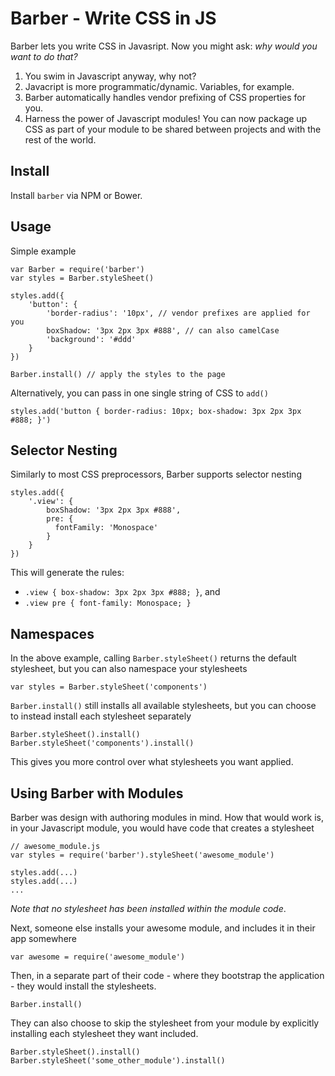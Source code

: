 Barber - Write CSS in JS
========================

Barber lets you write CSS in Javasript. Now you might ask: *why would you want to do that?*

1. You swim in Javascript anyway, why not?
2. Javacript is more programmatic/dynamic. Variables, for example.
3. Barber automatically handles vendor prefixing of CSS properties for you.
4. Harness the power of Javascript modules! You can now package up CSS as part of your module to be shared between projects and with the rest of the world.

## Install

Install `barber` via NPM or Bower.

## Usage

Simple example

    var Barber = require('barber')
    var styles = Barber.styleSheet()

    styles.add({
        'button': {
            'border-radius': '10px', // vendor prefixes are applied for you
            boxShadow: '3px 2px 3px #888', // can also camelCase
            'background': '#ddd'
        }
    })

    Barber.install() // apply the styles to the page

Alternatively, you can pass in one single string of CSS to `add()`

    styles.add('button { border-radius: 10px; box-shadow: 3px 2px 3px #888; }')

## Selector Nesting

Similarly to most CSS preprocessors, Barber supports selector nesting

    styles.add({
        '.view': {
            boxShadow: '3px 2px 3px #888',
            pre: {
              fontFamily: 'Monospace'
            }
        }
    })

This will generate the rules:

* `.view { box-shadow: 3px 2px 3px #888; }`, and
* `.view pre { font-family: Monospace; }`

## Namespaces

In the above example, calling `Barber.styleSheet()` returns the default stylesheet, but you can also namespace your stylesheets

    var styles = Barber.styleSheet('components')

`Barber.install()` still installs all available stylesheets, but you can choose to instead install each stylesheet separately

    Barber.styleSheet().install()
    Barber.styleSheet('components').install()

This gives you more control over what stylesheets you want applied.

## Using Barber with Modules

Barber was design with authoring modules in mind. How that would work is, in your Javascript module, you would have code that creates a stylesheet

    // awesome_module.js
    var styles = require('barber').styleSheet('awesome_module')

    styles.add(...)
    styles.add(...)
    ...

*Note that no stylesheet has been installed within the module code*.

Next, someone else installs your awesome module, and includes it in their app somewhere

    var awesome = require('awesome_module')

Then, in a separate part of their code - where they bootstrap the application - they would install the stylesheets.

    Barber.install()

They can also choose to skip the stylesheet from your module by explicitly installing each stylesheet they want included.

    Barber.styleSheet().install()
    Barber.styleSheet('some_other_module').install()


